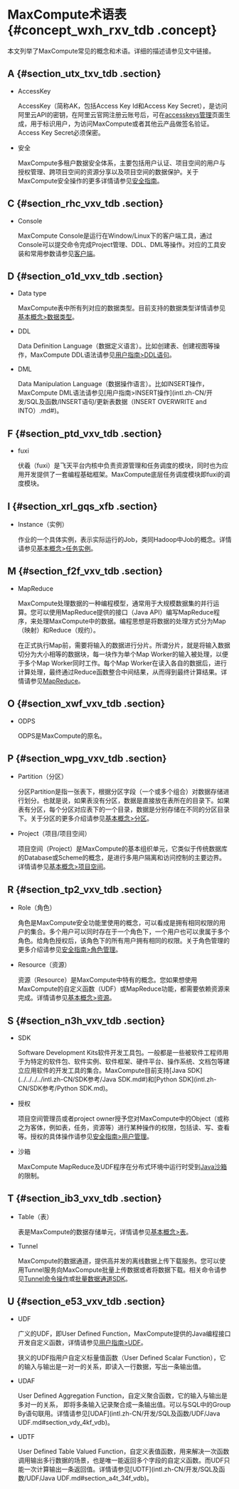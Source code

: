 # MaxCompute术语表 {#concept_wxh_rxv_tdb .concept}

本文列举了MaxCompute常见的概念和术语。详细的描述请参见文中链接。

## A {#section_utx_txv_tdb .section}

-   AccessKey

    AccessKey（简称AK，包括Access Key Id和Access Key Secret），是访问阿里云API的密钥，在阿里云官网注册云账号后，可在[accesskeys管理](https://ak-console.aliyun.com/#/)页面生成，用于标识用户，为访问MaxCompute或者其他云产品做签名验证。Access Key Secret必须保密。

-   安全

    MaxCompute多租户数据安全体系，主要包括用户认证、项目空间的用户与授权管理、跨项目空间的资源分享以及项目空间的数据保护。关于MaxCompute安全操作的更多详情请参见[安全指南](intl.zh-CN/管理/安全指南/安全功能详解/目标用户.md)。


## C {#section_rhc_vxv_tdb .section}

-   Console

    MaxCompute Console是运行在Window/Linux下的客户端工具，通过Console可以提交命令完成Project管理、DDL、DML等操作。对应的工具安装和常用参数请参见[客户端](../../../../intl.zh-CN/工具及下载/客户端.md)。


## D {#section_o1d_vxv_tdb .section}

-   Data type

    MaxCompute表中所有列对应的数据类型。目前支持的数据类型详情请参见[基本概念\>数据类型](intl.zh-CN/开发/基本概念/数据类型.md)。

-   DDL

    Data Definition Language（数据定义语言）。比如创建表、创建视图等操作，MaxCompute DDL语法请参见[用户指南\>DDL语句](intl.zh-CN/开发/SQL及函数/DDL语句/表操作.md#)。

-   DML

    Data Manipulation Language（数据操作语言）。比如INSERT操作，MaxCompute DML语法请参见[用户指南\>INSERT操作](intl.zh-CN/开发/SQL及函数/INSERT语句/更新表数据（INSERT OVERWRITE and INTO）.md#)。


## F {#section_ptd_vxv_tdb .section}

-   fuxi

    伏羲（fuxi）是飞天平台内核中负责资源管理和任务调度的模块，同时也为应用开发提供了一套编程基础框架。MaxCompute底层任务调度模块即fuxi的调度模块。


## I {#section_xrl_gqs_xfb .section}

-   Instance（实例）

    作业的一个具体实例，表示实际运行的Job，类同Hadoop中Job的概念。详情请参见[基本概念\>任务实例](intl.zh-CN/开发/基本概念/任务实例.md)。


## M {#section_f2f_vxv_tdb .section}

-   MapReduce

    MaxCompute处理数据的一种编程模型，通常用于大规模数据集的并行运算。您可以使用MapReduce提供的接口（Java API）编写MapReduce程序，来处理MaxCompute中的数据。编程思想是将数据的处理方式分为Map（映射）和Reduce（规约）。

    在正式执行Map前，需要将输入的数据进行分片。所谓分片，就是将输入数据切分为大小相等的数据块，每一块作为单个Map Worker的输入被处理，以便于多个Map Worker同时工作。每个Map Worker在读入各自的数据后，进行计算处理，最终通过Reduce函数整合中间结果，从而得到最终计算结果。详情请参见[MapReduce](intl.zh-CN/开发/MapReduce/概要/MapReduce概述.md)。


## O {#section_xwf_vxv_tdb .section}

-   ODPS

    ODPS是MaxCompute的原名。


## P {#section_wpg_vxv_tdb .section}

-   Partition（分区）

    分区Partition是指一张表下，根据分区字段（一个或多个组合）对数据存储进行划分。也就是说，如果表没有分区，数据是直接放在表所在的目录下。如果表有分区，每个分区对应表下的一个目录，数据是分别存储在不同的分区目录下。关于分区的更多介绍请参见[基本概念\>分区](intl.zh-CN/开发/基本概念/分区.md)。

-   Project（项目/项目空间）

    项目空间（Project）是MaxCompute的基本组织单元，它类似于传统数据库的Database或Scheme的概念，是进行多用户隔离和访问控制的主要边界。详情请参见[基本概念\>项目空间](intl.zh-CN/开发/基本概念/项目空间.md)。


## R {#section_tp2_vxv_tdb .section}

-   Role（角色）

    角色是MaxCompute安全功能里使用的概念，可以看成是拥有相同权限的用户的集合。多个用户可以同时存在于一个角色下，一个用户也可以隶属于多个角色。给角色授权后，该角色下的所有用户拥有相同的权限。关于角色管理的更多介绍请参见[安全指南\>角色管理](intl.zh-CN/管理/安全指南/安全功能详解/用户及授权管理/角色管理.md)。

-   Resource（资源）

    资源（Resource）是MaxCompute中特有的概念。您如果想使用MaxCompute的自定义函数（UDF）或MapReduce功能，都需要依赖资源来完成。详情请参见[基本概念\>资源](intl.zh-CN/开发/基本概念/资源.md)。


## S {#section_n3h_vxv_tdb .section}

-   SDK

    Software Development Kits软件开发工具包。一般都是一些被软件工程师用于为特定的软件包、软件实例、软件框架、硬件平台、操作系统、文档包等建立应用软件的开发工具的集合。MaxCompute目前支持[Java SDK](../../../../intl.zh-CN/SDK参考/Java SDK.md#)和[Python SDK](intl.zh-CN/SDK参考/Python SDK.md)。

-   授权

    项目空间管理员或者project owner授予您对MaxCompute中的Object（或称之为客体，例如表，任务，资源等）进行某种操作的权限，包括读、写、查看等。授权的具体操作请参见[安全指南\>用户管理](intl.zh-CN/管理/安全指南/安全功能详解/用户及授权管理/用户管理.md)。

-   沙箱

    MaxCompute MapReduce及UDF程序在分布式环境中运行时受到[Java沙箱](intl.zh-CN/开发/Java沙箱.md)的限制。


## T {#section_ib3_vxv_tdb .section}

-   Table（表）

    表是MaxCompute的数据存储单元，详情请参见[基本概念\>表](intl.zh-CN/开发/基本概念/表.md)。

-   Tunnel

    MaxCompute的数据通道，提供高并发的离线数据上传下载服务。您可以使用Tunnel服务向MaxCompute批量上传数据或者将数据下载。相关命令请参见[Tunnel命令操作](intl.zh-CN/开发/数据上传下载/上传下载命令.md)或[批量数据通道SDK](intl.zh-CN/开发/数据上传下载/批量数据通道SDK介绍/批量数据通道概要.md)。


## U {#section_e53_vxv_tdb .section}

-   UDF

    广义的UDF，即User Defined Function，MaxCompute提供的Java编程接口开发自定义函数，详情请参见[用户指南\>UDF](intl.zh-CN/开发/SQL及函数/UDF/UDF概述.md)。

    狭义的UDF指用户自定义标量值函数（User Defined Scalar Function），它的输入与输出是一对一的关系，即读入一行数据，写出一条输出值。

-   UDAF

    User Defined Aggregation Function，自定义聚合函数，它的输入与输出是多对一的关系， 即将多条输入记录聚合成一条输出值。可以与SQL中的Group By语句联用。详情请参见[UDAF](intl.zh-CN/开发/SQL及函数/UDF/Java UDF.md#section_vdy_4kf_vdb)。

-   UDTF

    User Defined Table Valued Function，自定义表值函数，用来解决一次函数调用输出多行数据的场景，也是唯一能返回多个字段的自定义函数。而UDF只能一次计算输出一条返回值。详情请参见[UDTF](intl.zh-CN/开发/SQL及函数/UDF/Java UDF.md#section_a4t_34f_vdb)。


